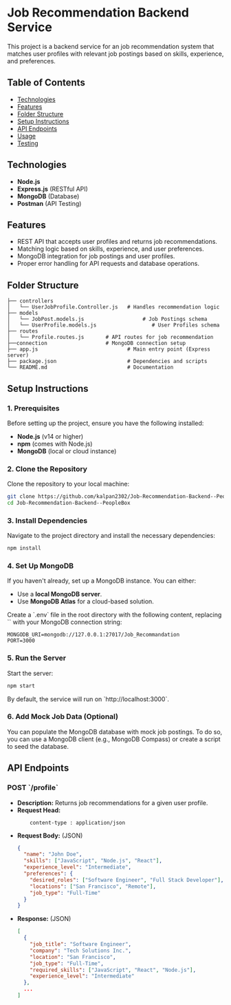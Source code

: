 
# Job Recommendation Backend Service

This project is a backend service for an  job recommendation system that matches user profiles with relevant job postings based on skills, experience, and preferences.

## Table of Contents
- [Technologies](#technologies)
- [Features](#features)
- [Folder Structure](#folder-structure)
- [Setup Instructions](#setup-instructions)
- [API Endpoints](#api-endpoints)
- [Usage](#usage)
- [Testing](#testing)
  
## Technologies
- **Node.js**
- **Express.js** (RESTful API)
- **MongoDB** (Database)
- **Postman** (API Testing)

## Features
- REST API that accepts user profiles and returns job recommendations.
- Matching logic based on skills, experience, and user preferences.
- MongoDB integration for job postings and user profiles.
- Proper error handling for API requests and database operations.

## Folder Structure
```
├── controllers
│   └── UserJobProfile.Controller.js   # Handles recommendation logic
├── models
│   └── JobPost.models.js                   # Job Postings schema
│   └── UserProfile.models.js                  # User Profiles schema
├── routes
│   └── Profile.routes.js       # API routes for job recommendation
├──connection                   # MongoDB connection setup         
├── app.js                             # Main entry point (Express server)
├── package.json                       # Dependencies and scripts
└── README.md                          # Documentation
```

## Setup Instructions

### 1. Prerequisites
Before setting up the project, ensure you have the following installed:
- **Node.js** (v14 or higher)
- **npm** (comes with Node.js)
- **MongoDB** (local or cloud instance)

### 2. Clone the Repository
Clone the repository to your local machine:
```bash
git clone https://github.com/kalpan2302/Job-Recommendation-Backend--PeopleBox.git
cd Job-Recommendation-Backend--PeopleBox
```

### 3. Install Dependencies
Navigate to the project directory and install the necessary dependencies:
```bash
npm install
```

### 4. Set Up MongoDB
If you haven't already, set up a MongoDB instance. You can either:
- Use a **local MongoDB server**.
- Use **MongoDB Atlas** for a cloud-based solution.

Create a \`.env\` file in the root directory with the following content, replacing \`<your-mongodb-uri>\` with your MongoDB connection string:
```
MONGODB_URI=mongodb://127.0.0.1:27017/Job_Recommandation
PORT=3000
```

### 5. Run the Server
Start the server:
```bash
npm start
```

By default, the service will run on \`http://localhost:3000\`.

### 6. Add Mock Job Data (Optional)
You can populate the MongoDB database with mock job postings. To do so, you can use a MongoDB client (e.g., MongoDB Compass) or create a script to seed the database.

## API Endpoints

### POST \`/profile\`
- **Description:** Returns job recommendations for a given user profile.
- **Request Head:**
    ```
        content-type : application/json
    ```
- **Request Body:** (JSON)
    ```json
    {
      "name": "John Doe",
      "skills": ["JavaScript", "Node.js", "React"],
      "experience_level": "Intermediate",
      "preferences": {
        "desired_roles": ["Software Engineer", "Full Stack Developer"],
        "locations": ["San Francisco", "Remote"],
        "job_type": "Full-Time"
      }
    }
    ```
- **Response:** (JSON)
    ```json
    [
      {
        "job_title": "Software Engineer",
        "company": "Tech Solutions Inc.",
        "location": "San Francisco",
        "job_type": "Full-Time",
        "required_skills": ["JavaScript", "React", "Node.js"],
        "experience_level": "Intermediate"
      },
      ...
    ]
    ```

